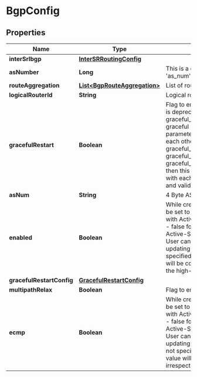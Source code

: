 # BgpConfig

## Properties
Name | Type | Description | Notes
------------ | ------------- | ------------- | -------------
**interSrIbgp** | [**InterSRRoutingConfig**](InterSRRoutingConfig.md) |  |  [optional]
**asNumber** | **Long** | This is a deprecated property, Please use &#x27;as_num&#x27; instead. |  [optional]
**routeAggregation** | [**List&lt;BgpRouteAggregation&gt;**](BgpRouteAggregation.md) | List of routes to be aggregated |  [optional]
**logicalRouterId** | **String** | Logical router id |  [optional]
**gracefulRestart** | **Boolean** | Flag to enable graceful restart. This field is deprecated, kindly use graceful_restart_config parameter for graceful restart configuration. If both parameters are set and consistent with each other [i.e. graceful_restart&#x3D;false and graceful_restart_mode&#x3D;HELPER_ONLY OR graceful_restart&#x3D;true and graceful_restart_mode&#x3D;GR_AND_HELPER] then this is allowed, but if inconsistent with each other then this is not allowed and validation error will be thrown.  |  [optional]
**asNum** | **String** | 4 Byte ASN in ASPLAIN/ASDOT Format |  [optional]
**enabled** | **Boolean** | While creation of BGP config this flag will be set to - true for Tier0 logical router with Active-Active high-availability mode - false for Tier0 logical router with Active-Standby high-availanility mode. User can change this value while updating the config. If this property is not specified in the payload, the default value will be considered as false irrespective of the high-availability mode.  |  [optional]
**gracefulRestartConfig** | [**GracefulRestartConfig**](GracefulRestartConfig.md) |  |  [optional]
**multipathRelax** | **Boolean** | Flag to enable BGP multipath relax option |  [optional]
**ecmp** | **Boolean** | While creation of BGP config this flag will be set to - true for Tier0 logical router with Active-Active high-availability mode - false for Tier0 logical router with Active-Standby high-availability mode. User can change this value while updating BGP config. If this property is not specified in the payload, the default value will be considered as true irrespective of the high-availability mode.  |  [optional]
